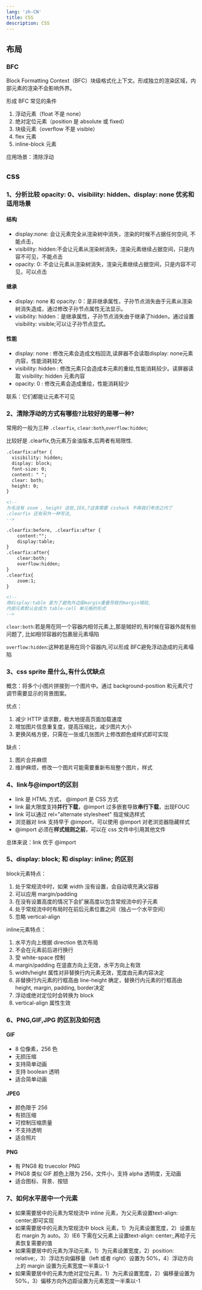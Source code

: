 ```yaml
---
lang: 'zh-CN'
title: CSS
description: CSS
---
```


## 布局

### BFC

Block Formatting Context（BFC）块级格式化上下文。形成独立的渲染区域，内部元素的渲染不会影响外界。

形成 BFC 常见的条件

1. 浮动元素（float 不是 none）
2. 绝对定位元素（position 是 absolute 或 fixed）
3. 块级元素（overflow 不是 visible）
4. flex 元素
5. inline-block 元素

应用场景：清除浮动

## css

### 1、分析比较 opacity: 0、visibility: hidden、display: none 优劣和适用场景

#### 结构

- display:none: 会让元素完全从渲染树中消失，渲染的时候不占据任何空间, 不能点击，
- visibility: hidden:不会让元素从渲染树消失，渲染元素继续占据空间，只是内容不可见，不能点击
- opacity: 0: 不会让元素从渲染树消失，渲染元素继续占据空间，只是内容不可见，可以点击

#### 继承

- display: none 和 opacity: 0：是非继承属性，子孙节点消失由于元素从渲染树消失造成，通过修改子孙节点属性无法显示。
- visibility: hidden：是继承属性，子孙节点消失由于继承了hidden，通过设置visibility: visible;可以让子孙节点显式。

#### 性能

- display: none : 修改元素会造成文档回流,读屏器不会读取display: none元素内容，性能消耗较大
- visibility: hidden : 修改元素只会造成本元素的重绘,性能消耗较少。读屏器读取 visibility: hidden 元素内容
- opacity: 0 : 修改元素会造成重绘，性能消耗较少

联系：它们都能让元素不可见

### 2、清除浮动的方式有哪些?比较好的是哪一种?

常用的一般为三种 `.clearfix`, `clear:both`,`overflow:hidden`;

比较好是 .clearfix,伪元素万金油版本,后两者有局限性.

```html
.clearfix:after {
  visibility: hidden;
  display: block;
  font-size: 0;
  content: " ";
  clear: both;
  height: 0;
}

<!--
为毛没有 zoom ,_height 这些,IE6,7这类需要 csshack 不再我们考虑之内了
.clearfix 还有另外一种写法,
-->

.clearfix:before, .clearfix:after {
    content:"";
    display:table;
}
.clearfix:after{
    clear:both;
    overflow:hidden;
}
.clearfix{
    zoom:1;
}

<!--
用display:table 是为了避免外边距margin重叠导致的margin塌陷,
内部元素默认会成为 table-cell 单元格的形式
-->
```

`clear:both`:若是用在同一个容器内相邻元素上,那是贼好的,有时候在容器外就有些问题了, 比如相邻容器的包裹层元素塌陷

`overflow:hidden`:这种若是用在同个容器内,可以形成 BFC避免浮动造成的元素塌陷

### 3、css sprite 是什么,有什么优缺点

概念：将多个小图片拼接到一个图片中。通过 background-position 和元素尺寸调节需要显示的背景图案。

优点：

1. 减少 HTTP 请求数，极大地提高页面加载速度
2. 增加图片信息重复度，提高压缩比，减少图片大小
3. 更换风格方便，只需在一张或几张图片上修改颜色或样式即可实现

缺点：

1. 图片合并麻烦
2. 维护麻烦，修改一个图片可能需要重新布局整个图片，样式

### 4、link与@import的区别

- link 是 HTML 方式， @import 是 CSS 方式
- link 最大限度支持**并行下载**，@import 过多嵌套导致**串行下载**，出现FOUC
- link 可以通过 rel="alternate stylesheet" 指定候选样式
- 浏览器对 link 支持早于 @import，可以使用 @import 对老浏览器隐藏样式
- @import 必须在**样式规则之前**，可以在 css 文件中引用其他文件

总体来说：link 优于 @import

### 5、display: block; 和 display: inline; 的区别

block元素特点：

1. 处于常规流中时，如果 width 没有设置，会自动填充满父容器
2. 可以应用 margin/padding
3. 在没有设置高度的情况下会扩展高度以包含常规流中的子元素
4. 处于常规流中时布局时在前后元素位置之间（独占一个水平空间）
5. 忽略 vertical-align

inline元素特点：

1. 水平方向上根据 direction 依次布局
2. 不会在元素前后进行换行
3. 受 white-space 控制
4. margin/padding 在竖直方向上无效，水平方向上有效
5. width/height 属性对非替换行内元素无效，宽度由元素内容决定
6. 非替换行内元素的行框高由 line-height 确定，替换行内元素的行框高由 height, margin, padding, border决定
7. 浮动或绝对定位时会转换为 block
8. vertical-align 属性生效

### 6、PNG,GIF,JPG 的区别及如何选

#### GIF

- 8 位像素，256 色
- 无损压缩
- 支持简单动画
- 支持 boolean 透明
- 适合简单动画

#### JPEG

- 颜色限于 256
- 有损压缩
- 可控制压缩质量
- 不支持透明
- 适合照片

#### PNG

- 有 PNG8 和 truecolor PNG
- PNG8 类似 GIF 颜色上限为 256，文件小，支持 alpha 透明度，无动画
- 适合图标、背景、按钮

### 7、如何水平居中一个元素

- 如果需要居中的元素为常规流中 inline 元素，为父元素设置text-align: center;即可实现
- 如果需要居中的元素为常规流中 block 元素，1）为元素设置宽度，2）设置左右 margin 为 auto。3）IE6 下需在父元素上设置text-align: center;,再给子元素恢复需要的值
- 如果需要居中的元素为浮动元素，1）为元素设置宽度，2）position: relative;，3）浮动方向偏移量（left 或者 right）设置为 50%，4）浮动方向上的 margin 设置为元素宽度一半乘以-1
- 如果需要居中的元素为绝对定位元素，1）为元素设置宽度，2）偏移量设置为 50%，3）偏移方向外边距设置为元素宽度一半乘以-1
